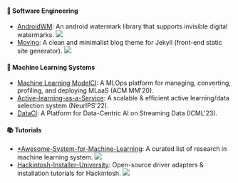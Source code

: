 #### :jack_o_lantern: Software Engineering

- [AndroidWM](https://github.com/huangyz0918/AndroidWM): An android watermark library that supports invisible digital watermarks. ![](https://img.shields.io/github/stars/huangyz0918/AndroidWM?style=social)
- [Moving](https://github.com/huangyz0918/moving): A clean and minimalist blog theme for Jekyll (front-end static site generator). ![](https://img.shields.io/github/stars/huangyz0918/moving?style=social)

#### :dart: Machine Learning Systems

- [Machine Learning ModelCI](https://github.com/cap-ntu/ML-Model-CI): A MLOps platform for managing, converting, profiling, and deploying MLaaS (ACM MM'20).
- [Active-learning-as-a-Service](https://github.com/MLSysOps/Active-Learning-as-a-Service): A scalable & efficient active learning/data selection system (NeurIPS'22).
- [DataCI](https://arxiv.org/abs/2306.15538): A Platform for Data-Centric AI on Streaming Data (ICML'23).

#### :books: Tutorials

- [*Awesome-System-for-Machine-Learning](https://github.com/HuaizhengZhang/Awesome-System-for-Machine-Learning): A curated list of research in machine learning system. ![](https://img.shields.io/github/stars/HuaizhengZhang/Awesome-System-for-Machine-Learning?style=social)
- [Hackintosh-Installer-University](https://github.com/huangyz0918/Hackintosh-Installer-University): Open-source driver adapters & installation tutorials for Hackintosh. ![](https://img.shields.io/github/stars/huangyz0918/Hackintosh-Installer-University?style=social)

